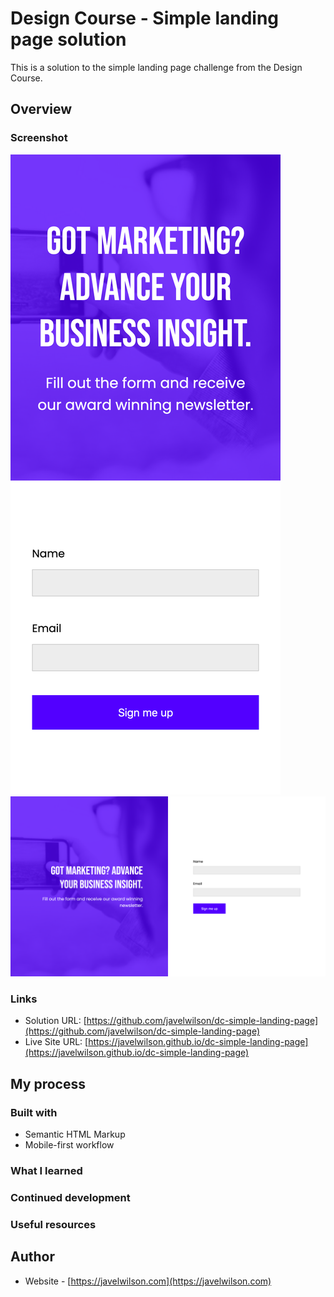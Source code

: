 # Design Course - Simple landing page solution

This is a solution to the simple landing page challenge from the Design Course.

## Overview

### Screenshot

![](./screenshot01.png)
![](./screenshot02.png)

### Links

- Solution URL: [https://github.com/javelwilson/dc-simple-landing-page](https://github.com/javelwilson/dc-simple-landing-page)
- Live Site URL: [https://javelwilson.github.io/dc-simple-landing-page](https://javelwilson.github.io/dc-simple-landing-page)

## My process

### Built with

- Semantic HTML Markup
- Mobile-first workflow

### What I learned

### Continued development

### Useful resources

## Author

- Website - [https://javelwilson.com](https://javelwilson.com)
